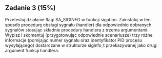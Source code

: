 ## Zadanie 3 (15%)
Przetestuj działanie flagi SA_SIGINFO w funkcji sigation. Zainstaluj w ten sposób procedurę 
obsługi sygnału (handler) dla odpowiednio dobranych sygnałów stosując składnie procedury 
handlera z trzema argumentami. Wypisz i skomentuj (przygotowując odpowiednie scenariusze) 
trzy różne informacje (pomijając numer sygnału oraz identyfikator PID procesu wysyłającego) 
dostarczane w strukturze siginfo_t przekazywanej jako drugi argument funkcji handlera.
